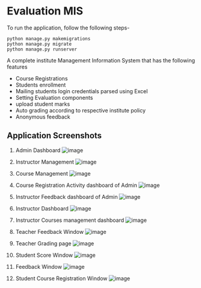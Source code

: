 # Evaluation MIS

To run the application, follow the following steps-
```
python manage.py makemigrations
python manage.py migrate
python manage.py runserver
```

A complete institute Management Information System that has the following features

- Course Registrations
- Students enrollment
- Mailing students login credentials parsed using Excel
- Setting Evaluation components
- upload student marks
- Auto grading according to respective institute policy
- Anonymous feedback

## Application Screenshots

1. Admin Dashboard
   ![image](https://github.com/adityamittl/ISD-lab/assets/76921082/a191b986-3621-4be2-9104-1792f8f8ef52)

2. Instructor Management
   ![image](https://github.com/adityamittl/ISD-lab/assets/76921082/4e12c76a-faa6-466f-b782-56090f510c12)

3. Course Management
   ![image](https://github.com/adityamittl/ISD-lab/assets/76921082/7389e389-cc0d-45b8-b0bc-209edf864e57)

4. Course Registration Activity dashboard of Admin
   ![image](https://github.com/adityamittl/ISD-lab/assets/76921082/4e8f4777-a244-4340-80b4-beeb9adefcbc)

5. Instructor Feedback dashboard of Admin
   ![image](https://github.com/adityamittl/ISD-lab/assets/76921082/010bbc35-6195-4749-b5f4-92f9340d73d4)

6. Instructor Dashboard
   ![image](https://github.com/adityamittl/ISD-lab/assets/76921082/e52f94af-517b-4e77-84de-14c8fa8c8ced)

7. Instructor Courses management dashboard
   ![image](https://github.com/adityamittl/ISD-lab/assets/76921082/890b2f35-9ee6-4118-b184-0a1cb67f13b1)

8. Teacher Feedback Window
   ![image](https://github.com/adityamittl/ISD-lab/assets/76921082/87a9a888-a2f3-4551-8519-5b7bd45c267f)

9. Teacher Grading page
    ![image](https://github.com/adityamittl/ISD-lab/assets/76921082/d0508a6e-bab1-4054-981c-33cdc01b632a)

10. Student Score Window
  ![image](https://github.com/adityamittl/ISD-lab/assets/76921082/bcdaf274-3a8e-4de9-9cc1-d2657ca50cd2)

11. Feedback Window
    ![image](https://github.com/adityamittl/ISD-lab/assets/76921082/6287c93d-36f0-4414-8436-bbfd2a2c1774)

12. Student Course Registration Window
    ![image](https://github.com/adityamittl/ISD-lab/assets/76921082/469e8bcd-8cbd-42f8-b3d7-873850c3fc45)
